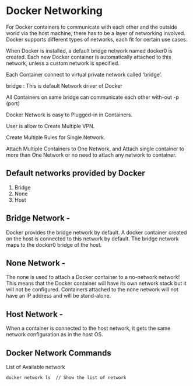 
# Docker Networking 

For Docker containers to communicate with each other and the outside world via the host machine, there has to be a layer of networking involved. Docker supports different types of networks, each fit for certain use cases.

When Docker is installed, a default bridge network named  docker0 is created. Each new Docker container is automatically attached to this network, unless a custom network is specified.

Each Container connect to virtual private network called ‘bridge’.

bridge : This is default Network driver of Docker

All Containers on same bridge can communicate each other with-out -p (port)

Docker Network is easy to Plugged-in in Containers.

User is allow to Create Multiple VPN.

Create Multiple Rules for Single Network.

Attach Multiple Containers to One Network, and Attach single container to more than One Network or no need to attach any network to container.

##  Default networks provided by Docker
  1. Bridge 
  2. None 
  2. Host 

## Bridge Network - 
Docker provides the bridge network by default. A docker container created on the host is connected to this network by default. The bridge network maps to the docker0 bridge of the host.

## None Network - 
The none is used to attach a Docker container to a no-network network! This means that the Docker container will have its own network stack but it will not be configured. Containers attached to the none network will not have an IP address and will be stand-alone. 

## Host Network - 
When a container is connected to the host network, it gets the same network configuration as in the host OS.

## Docker Network Commands  

List of Available network 
```sh
docker network ls  // Show the list of network 
```



